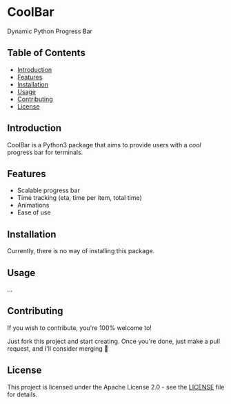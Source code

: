 # CoolBar
 Dynamic Python Progress Bar

## Table of Contents
- [Introduction](#introduction)
- [Features](#features)
- [Installation](#installation)
- [Usage](#usage)
- [Contributing](#contributing)
- [License](#license)

## Introduction
CoolBar is a Python3 package that aims to provide users with a _cool_ progress bar for terminals.

## Features
- Scalable progress bar
- Time tracking (eta, time per item, total time)
- Animations
- Ease of use

## Installation
Currently, there is no way of installing this package.

## Usage

...

## Contributing
If you wish to contribute, you're 100% welcome to!

Just fork this project and start creating. Once you're done, just make a pull request, and I'll consider merging 🙂

## License
This project is licensed under the Apache License 2.0 - see the [LICENSE](LICENSE) file for details.
